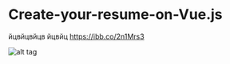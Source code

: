 # Create-your-resume-on-Vue.js
йцвйцвйцв
йцвйц
https://ibb.co/2n1Mrs3

![alt tag](http://domain.com/path/to/img.png "Описание будет тут")​
